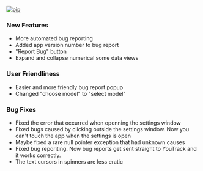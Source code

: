 [![pip](https://img.shields.io/badge/compatible%20pip%20version-0.14.0-00bbe2?logo=pypi&logoColor=f5c39e)](https://pypi.org/project/deephys/0.14.0)


### New Features
- More automated bug reporting
- Added app version number to bug report
- "Report Bug" button
- Expand and collapse numerical some data views




### User Friendliness
- Easier and more friendly bug report popup
- Changed "choose model" to "select model"






### Bug Fixes
- Fixed the error that occurred when openning the settings window
- Fixed bugs caused by clicking outside the settings window. Now you can't touch the app when the settings is open
- Maybe fixed a rare null pointer exception that had unknown causes
- Fixed bug reporiting. Now bug reports get sent straight to YouTrack and it works correctly.
- The text cursors in spinners are less eratic







